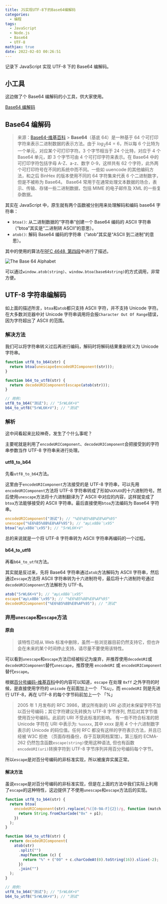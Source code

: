 ```yaml
---
title: JS实现UTF-8下的Base64编解码
categories:
  - 编程
tags:
  - JavaScript
  - Node.js
  - Base64
  - UTF-8
mathjax: true
date: 2022-02-03 00:26:51
---
```



记录下 JavaScript 实现 UTF-8 下的 Base64 编解码。

<!--more-->

## 小工具

这边做了个 Base64 编解码的小工具，供大家使用。

[Base64 编解码](https://tools.iszy.xyz/crypto/base64)

## Base64 编解码

> 来源：[Base64-维基百科](https://zh.wikipedia.org/wiki/Base64) > **Base64**（基底 64）是一种基于 64 个可打印字符来表示二进制数据的表示方法。由于 $log_{2}64 = 6$，所以每 6 个比特为一个单元，对应某个可打印字符。3 个字节相当于 24 个比特，对应于 4 个 Base64 单元，即 3 个字节可由 4 个可打印字符来表示。在 Base64 中的可打印字符包括字母 A-Z、a-z、数字 0-9，这样共有 62 个字符，此外两个可打印符号在不同的系统中而不同。一些如 uuencode 的其他编码方法，和之后 BinHex 的版本使用不同的 64 字符集来代表 6 个二进制数字，但是不被称为 Base64。
> Base64 常用于在通常处理文本数据的场合，表示、传输、存储一些二进制数据，包括 MIME 的电子邮件及 XML 的一些复杂数据。

其实在 JavaScript 中，原生就有两个函数被分别用来处理解码和编码 base64 字符串：

- `btoa()`: 从二进制数据的“字符串”创建一个 Base64 编码的 ASCII 字符串（“btoa”其实是“二进制转 ASCII”的意思）。
- `atob()`: 解码 Base64 编码的字符串（“atob”其实是“ASCII 到二进制”的意思）。

其中的使用的算法在[RFC 4648, 第四段](https://datatracker.ietf.org/doc/html/rfc4648#section-4)中进行了描述。

![The Base 64 Alphabet](https://img.iszy.xyz/1643809821264.png)

可以通过`window.atob(string)`、`window.btoa(base64string)`的方式调用，非常方便。

## UTF-8 字符串编解码

如上面的描述所言，`btoa`和`atob`都只支持 ASCII 字符，并不支持 Unicode 字符。在大多数浏览器中对 Unicode 字符串调用将会报`Character Out Of Range`错误，因为字符超出了 ASCII 的范围。

### 解决方法

我们可以将字符串转义过后再进行编码，解码时将解码结果重新转义为 Unicode 字符串。

```js
function utf8_to_b64(str) {
  return btoa(unescape(encodeURIComponent(str)));
}

function b64_to_utf8(str) {
  return decodeURIComponent(escape(atob(str)));
}

// 用例:
utf8_to_b64("测试"); // "5rWL6K+V"
b64_to_utf8("5rWL6K+V"); // "测试"
```

### 解析

这中间看起来比较神奇，发生了个什么事呢？

主要呢就是利用了`encodeURIComponent`、`decodeURIComponent`会把接受到的字符串参数当作 UTF-8 字符串来进行处理。

#### utf8_to_b64

先看`utf8_to_b64`方法。

这里由于`encodeURIComponent`方法接受的是 UTF-8 字符串，可以先用`encodeURIComponent`方法将 UTF-8 字符串转成了形如`%XX%XX`的十六进制符号。然后使用`unescape`方法将十六进制翻译为了 ASCII 中对应的内容，这样就变成了`btoa`方法能够接受的 ASCII 字符串。最后直接使用`btoa`方法编码为 Base64 字符串。

```js
encodeURIComponent("测试"); // "%E6%B5%8B%E8%AF%95"
unescape("%E6%B5%8B%E8%AF%95"); // "æµ\x8Bè¯\x95"
btoa("æµ\x8Bè¯\x95"); // "5rWL6K+V"
```

总的来说就是一个将 UTF-8 字符串转为 ASCII 字符串再编码的一个过程。

#### b64_to_utf8

再看`b64_to_utf8`方法。

其实就是反过来，先将 Base64 字符串通过`atob`方法解码为 ASCII 字符串，然后通过`escape`方法将 ASCII 字符串转为十六进制符号，最后将十六进制符号通过`decodeURIComponent`方法解析为 UTF-8。

```js
atob("5rWL6K+V"); // "æµ\x8Bè¯\x95"
escape("æµ\x8Bè¯\x95"); // "%E6%B5%8B%E8%AF%95"
decodeURIComponent("%E6%B5%8B%E8%AF%95"); // "测试"
```

### 弃用`unescape`和`escape`方法

#### 原由

> 该特性已经从 Web 标准中删除，虽然一些浏览器目前仍然支持它，但也许会在未来的某个时间停止支持，请尽量不要使用该特性。

可以看到`unescape`和`escape`方法已经被标记为废弃，并推荐使用`decodeURI`或`decodeURIComponent`替代`unescape`，推荐使用 `encodeURI` 或 `encodeURIComponent` 替代`escape`。

根据[百分号编码-维基百科](https://zh.wikipedia.org/wiki/%E7%99%BE%E5%88%86%E5%8F%B7%E7%BC%96%E7%A0%81)中的内容可以知道，`escape` 在处理 `0xff` 之外字符的时候，是直接使用字符的 `unicode` 在前面加上一个 「%u」，而 `encodeURI` 则是先进行 UTF-8，再在 UTF-8 的每个字节码前加上一个 「%」

> 2005 年 1 月发布的 RFC 3986，建议所有新的 URI 必须对未保留字符不加以百分号编码；其它字符建议先转换为 UTF-8 字节序列, 然后对其字节值使用百分号编码。此前的 URI 不受此标准的影响。
> 有一些不符合标准的把 Unicode 字符在 URI 中表示为: `%uxxxx`, 其中 xxxx 是用 4 个十六进制数字表示的 Unicode 的码位值。任何 RFC 都没有这样的字符表示方法，并且已经被 W3C 拒绝 （页面存档备份，存于互联网档案馆）。第三版的 ECMA-262 仍然包含函数`escape(string)`使用这种语法, 但也有函数`encodeURI(uri)`转换字符到 UTF-8 字节序列并用百分号编码每个字节。

所以`escape`是对百分号编码的非标准实现，所以被废弃实属正常。

#### 解决方法

虽说`escape`是对百分号编码的非标准实现，但是在上面的方法中我们实际上利用了`escape`的这种特性，这边提供了不使用`unescape`和`escape`方法后的实现。

```js
function utf8_to_b64(str) {
  return btoa(
    encodeURIComponent(str).replace(/%([0-9A-F]{2})/g, function (match, p1) {
      return String.fromCharCode("0x" + p1);
    })
  );
}

function b64_to_utf8(str) {
  return decodeURIComponent(
    atob(str)
      .split("")
      .map(function (c) {
        return "%" + ("00" + c.charCodeAt(0).toString(16)).slice(-2);
      })
      .join("")
  );
}

// 用例:
utf8_to_b64("测试"); // "5rWL6K+V"
b64_to_utf8("5rWL6K+V"); // "测试"
```
